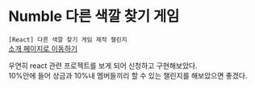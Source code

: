 # Numble 다른 색깔 찾기 게임

`[React] 다른 색깔 찾기 게임 제작 챌린지`  
[소개 페이지로 이동하기](https://www.numble.it/45cee9d3-49ad-4f67-9d2a-14607c2eeba7)

우연히 react 관련 프로젝트를 보게 되어 신청하고 구현해보았다.  
10%안에 들어 상금과 10%내 멤버들끼리 할 수 있는 챌린지를 해보았으면 좋겠다.
